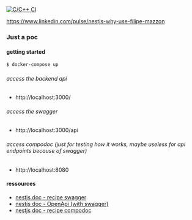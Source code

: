 [![C/C++ CI](https://github.com/ggjulio/poc_dockerize_nestjs/actions/workflows/ci.yml/badge.svg)](https://github.com/ggjulio/poc_dockerize_nestjs/actions/workflows/ci.yml)

https://www.linkedin.com/pulse/nestjs-why-use-filipe-mazzon

### Just a poc

#### getting started
```bash
$ docker-compose up
```

###### access the backend api
- http://localhost:3000/
###### access the swagger
- http://localhost:3000/api
###### access compodoc (just for testing how it works, maybe useless for api endpoints because of swagger)
- http://localhost:8080

#### ressources 
- [nestjs doc - recipe swagger](https://docs.nestjs.com/openapi/introduction)
- [nestjs doc - OpenApi (with swagger)](https://docs.nestjs.com/openapi/introduction)
- [nestjs doc - recipe compodoc](https://docs.nestjs.com/recipes/documentation)

